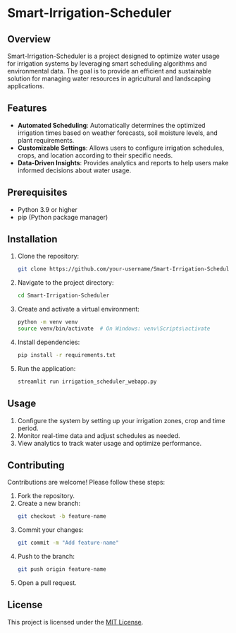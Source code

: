# Smart-Irrigation-Scheduler
## Overview

Smart-Irrigation-Scheduler is a project designed to optimize water usage for irrigation systems by leveraging smart scheduling algorithms and environmental data. The goal is to provide an efficient and sustainable solution for managing water resources in agricultural and landscaping applications.

## Features

- **Automated Scheduling**: Automatically determines the optimized irrigation times based on weather forecasts, soil moisture levels, and plant requirements.
- **Customizable Settings**: Allows users to configure irrigation schedules, crops, and location according to their specific needs.
- **Data-Driven Insights**: Provides analytics and reports to help users make informed decisions about water usage.

## Prerequisites

- Python 3.9 or higher
- pip (Python package manager)

## Installation

1. Clone the repository:
    ```bash
    git clone https://github.com/your-username/Smart-Irrigation-Scheduler.git
    ```
2. Navigate to the project directory:
    ```bash
    cd Smart-Irrigation-Scheduler
    ```
3. Create and activate a virtual environment:
    ```bash
    python -m venv venv
    source venv/bin/activate  # On Windows: venv\Scripts\activate
    ```
4. Install dependencies:
    ```bash
    pip install -r requirements.txt
    ```
5. Run the application:
    ```bash
    streamlit run irrigation_scheduler_webapp.py
    ```

## Usage

1. Configure the system by setting up your irrigation zones, crop and time period.
2. Monitor real-time data and adjust schedules as needed.
3. View analytics to track water usage and optimize performance.

## Contributing

Contributions are welcome! Please follow these steps:

1. Fork the repository.
2. Create a new branch:
    ```bash
    git checkout -b feature-name
    ```
3. Commit your changes:
    ```bash
    git commit -m "Add feature-name"
    ```
4. Push to the branch:
    ```bash
    git push origin feature-name
    ```
5. Open a pull request.

## License

This project is licensed under the [MIT License](LICENSE).